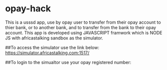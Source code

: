 # opay-hack
This is a usssd app, use by opay user to transfer from their opay account to thier bank, or to another bank, and to transfer from the bank to their opay account.
This app is developed using JAVASCRIPT framwork which is NODE JS with africastalking sandbox as the simulator.

##To access the simulator use the link below:
https://simulator.africastalking.com:1517/

##To login to the simualtor use your opay registered number:

